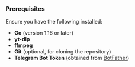 ### Prerequisites

Ensure you have the following installed:

- **Go** (version 1.16 or later)
- **yt-dlp**
- **ffmpeg**
- **Git** (optional, for cloning the repository)
- **Telegram Bot Token** (obtained from [BotFather](https://t.me/BotFather))

